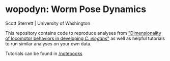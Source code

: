 # wopodyn: Worm Pose Dynamics
Scott Sterrett | University of Washington

This repository contains code to reproduce analyses from ["Dimensionality of locomotor behaviors in developing *C. elegans*"](https://journals.plos.org/ploscompbiol/article?id=10.1371/journal.pcbi.1011906) as well as helpful tutorials to run similar analyses on your own data. 

Tutorials can be found in [/notebooks](https://github.com/ssterrett/wopodyn/tree/main/notebooks)
